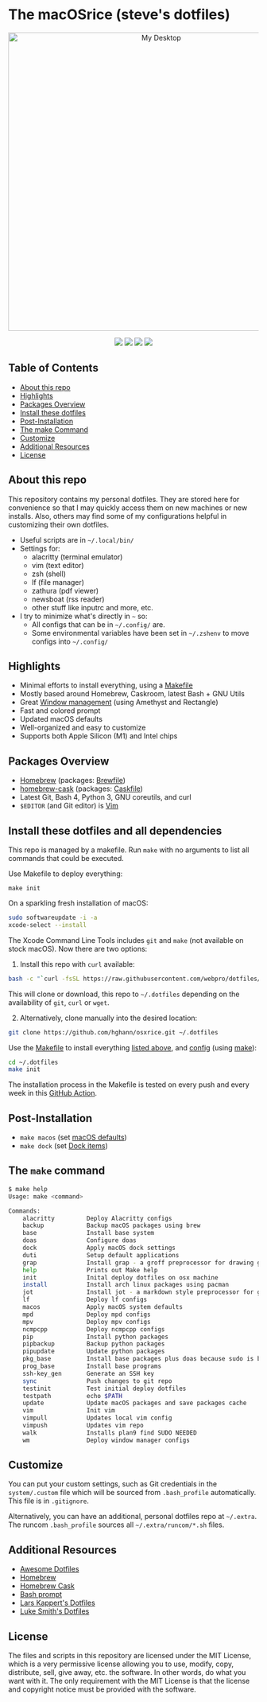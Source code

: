 # The macOSrice (steve's dotfiles)

<!-- Header & Preview Image -->
<p align="center">
    <img width="600" alt="My Desktop" src="https://github.com/hghann/osxrice/blob/master/screenshots/desktop.png">
</p>

<!-- Shields -->
<p align="center">
  <a href="https://github.com/hghann/osxrice/blob/master/LICENSE" alt="License">
      <img src="https://img.shields.io/github/license/hghann/osxrice" /></a>
  <a href="https://img.shields.io/github/languages/count/hghann/osxrice"  alt="Activity">
      <img src="https://img.shields.io/github/languages/count/hghann/osxrice" /></a>
  <a href="https://img.shields.io/github/languages/code-size/hghann/osxrice"  alt="Code size">
      <img src="https://img.shields.io/github/languages/code-size/hghann/osxrice" /></a>
  <a href="https://github.com/hghann/osxrice/pulse" alt="Activity">
      <img src="https://img.shields.io/github/commit-activity/m/hghann/osxrice" /></a>
</p>

## Table of Contents

- [About this repo](#about-this-repo)
- [Highlights](#highlights)
- [Packages Overview](#packages-overview)
- [Install these dotfiles](#install-these-dotfiles-and-all-dependencies)
- [Post-Installation](#post-Installation)
- [The make Command](#the-make-command)
- [Customize](#customize)
- [Additional Resources](#additional-resources)
- [License](#license)

## About this repo

This repository contains my personal dotfiles. They are stored here for
convenience so that I may quickly access them on new machines or new installs.
Also, others may find some of my configurations helpful in customizing their
own dotfiles.

- Useful scripts are in `~/.local/bin/`
- Settings for:
	- alacritty (terminal emulator)
	- vim (text editor)
	- zsh (shell)
	- lf (file manager)
	- zathura (pdf viewer)
	- newsboat (rss reader)
	- other stuff like inputrc and more, etc.
- I try to minimize what's directly in `~` so:
	- All configs that can be in `~/.config/` are.
	- Some environmental variables have been set in `~/.zshenv` to move configs into `~/.config/`

## Highlights

- Minimal efforts to install everything, using a [Makefile](./Makefile)
- Mostly based around Homebrew, Caskroom, latest Bash + GNU Utils
- Great [Window management](https://github.com/hghann/osxrice/tree/master/.config/wm) (using Amethyst and Rectangle)
- Fast and colored prompt
- Updated macOS defaults
- Well-organized and easy to customize
- Supports both Apple Silicon (M1) and Intel chips

## Packages Overview

- [Homebrew](https://brew.sh) (packages: [Brewfile](./pkg/Brewfile))
- [homebrew-cask](https://github.com/Homebrew/homebrew-cask) (packages: [Caskfile](./pkg/Caskfile))
- Latest Git, Bash 4, Python 3, GNU coreutils, and curl
- `$EDITOR` (and Git editor) is [Vim](https://www.vim.org/)

## Install these dotfiles and all dependencies

This repo is managed by a makefile. Run `make` with no arguments to list
all commands that could be executed.

Use Makefile to deploy everything:

```
make init
```

On a sparkling fresh installation of macOS:

```bash
sudo softwareupdate -i -a
xcode-select --install
```

The Xcode Command Line Tools includes `git` and `make` (not available on stock
macOS). Now there are two options:

1. Install this repo with `curl` available:

```bash
bash -c "`curl -fsSL https://raw.githubusercontent.com/webpro/dotfiles/master/remote-install.sh`"
```

This will clone or download, this repo to `~/.dotfiles` depending on the
availability of `git`, `curl` or `wget`.

2. Alternatively, clone manually into the desired location:

```bash
git clone https://github.com/hghann/osxrice.git ~/.dotfiles
```

Use the [Makefile](./Makefile) to install everything
[listed above](#package-overview), and [config](./.config) (using
[make](https://www.gnu.org/software/make/)):

```bash
cd ~/.dotfiles
make init
```

The installation process in the Makefile is tested on every push and every week
in this [GitHub Action](https://github.com/hghann/dotfiles/actions).

## Post-Installation

- `make macos` (set [macOS defaults](./.local/bin/macOS.sh))
- `make dock` (set [Dock items](./.local/bin/dock.sh))

## The `make` command

```bash
$ make help
Usage: make <command>

Commands:
    alacritty         Deploy Alacritty configs
    backup            Backup macOS packages using brew
    base              Install base system
    doas              Configure doas
    dock              Apply macOS dock settings
    duti              Setup default applications
    grap              Install grap - a groff preprocessor for drawing graphs
    help              Prints out Make help
    init              Inital deploy dotfiles on osx machine
    install           Install arch linux packages using pacman
    jot               Install jot - a markdown style preprocessor for groff
    lf                Deploy lf configs
    macos             Apply macOS system defaults
    mpd               Deploy mpd configs
    mpv               Deploy mpv configs
    ncmpcpp           Deploy ncmpcpp configs
    pip               Install python packages
    pipbackup         Backup python packages
    pipupdate         Update python packages
    pkg_base          Install base packages plus doas because sudo is bloat
    prog_base         Install base programs
    ssh-key_gen       Generate an SSH key
    sync              Push changes to git repo
    testinit          Test initial deploy dotfiles
    testpath          echo $PATH
    update            Update macOS packages and save packages cache
    vim               Init vim
    vimpull           Updates local vim config
    vimpush           Updates vim repo
    walk              Installs plan9 find SUDO NEEDED
    wm                Deploy window manager configs
```

## Customize

You can put your custom settings, such as Git credentials in the `system/.custom` file which will be sourced from
`.bash_profile` automatically. This file is in `.gitignore`.

Alternatively, you can have an additional, personal dotfiles repo at `~/.extra`. The runcom `.bash_profile` sources all
`~/.extra/runcom/*.sh` files.

## Additional Resources

- [Awesome Dotfiles](https://github.com/webpro/awesome-dotfiles)
- [Homebrew](https://brew.sh)
- [Homebrew Cask](https://github.com/Homebrew/homebrew-cask)
- [Bash prompt](https://wiki.archlinux.org/index.php/Color_Bash_Prompt)
- [Lars Kappert's Dotfiles](https://github.com/webpro/dotfiles)
- [Luke Smith's Dotfiles](https://github.com/LukeSmithxyz/voidrice)

## License

The files and scripts in this repository are licensed under the MIT License,
which is a very permissive license allowing you to use, modify, copy,
distribute, sell, give away, etc. the software. In other words, do what you
want with it. The only requirement with the MIT License is that the license and
copyright notice must be provided with the software.
